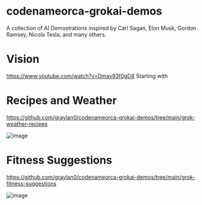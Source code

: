 # codenameorca-grokai-demos

A collection of AI Demostrations inspired by Carl Sagan, Elon Musk, Gordon Ramsey, Nicola Tesla, and many others.
# Vision
https://www.youtube.com/watch?v=Dmav93f0gD8
Starting with

# Recipes and Weather
https://github.com/graylan0/codenameorca-grokai-demos/tree/main/grok-weather-recipes


![image](https://github.com/graylan0/codenameorca-grokai-demos/assets/34530588/7856a5d0-e3ca-4570-962a-1cc85694acde)

# Fitness Suggestions 
https://github.com/graylan0/codenameorca-grokai-demos/tree/main/grok-fitness-suggestions


![image](https://github.com/graylan0/codenameorca-grokai-demos/assets/34530588/56b3f456-194d-49f0-b1ee-bdb5f6271cf9)
